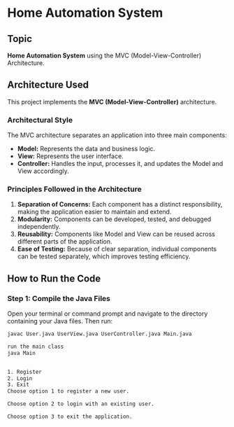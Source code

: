 # Home Automation System

## Topic
**Home Automation System** using the MVC (Model-View-Controller) Architecture.

## Architecture Used
This project implements the **MVC (Model-View-Controller)** architecture.

### Architectural Style
The MVC architecture separates an application into three main components:
- **Model:** Represents the data and business logic.
- **View:** Represents the user interface.
- **Controller:** Handles the input, processes it, and updates the Model and View accordingly.

### Principles Followed in the Architecture
1. **Separation of Concerns:** Each component has a distinct responsibility, making the application easier to maintain and extend.
2. **Modularity:** Components can be developed, tested, and debugged independently.
3. **Reusability:** Components like Model and View can be reused across different parts of the application.
4. **Ease of Testing:** Because of clear separation, individual components can be tested separately, which improves testing efficiency.

## How to Run the Code

### Step 1: Compile the Java Files
Open your terminal or command prompt and navigate to the directory containing your Java files. Then run:
```sh
javac User.java UserView.java UserController.java Main.java

run the main class
java Main


1. Register
2. Login
3. Exit
Choose option 1 to register a new user.

Choose option 2 to login with an existing user.

Choose option 3 to exit the application.
